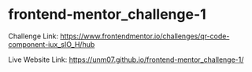 # frontend-mentor_challenge-1

Challenge Link: https://www.frontendmentor.io/challenges/qr-code-component-iux_sIO_H/hub

Live Website Link: https://unm07.github.io/frontend-mentor_challenge-1/

